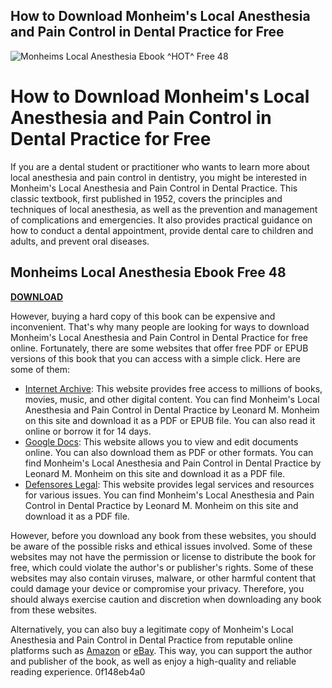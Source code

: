 ## How to Download Monheim's Local Anesthesia and Pain Control in Dental Practice for Free

 
![Monheims Local Anesthesia Ebook ^HOT^ Free 48](https://encrypted-tbn2.gstatic.com/images?q=tbn:ANd9GcRn1azJf83DlCLZqYFM2L51rDfsV0Glgy8pZ-03vEZeJ-Az5fY2noi4YwmE)

 
# How to Download Monheim's Local Anesthesia and Pain Control in Dental Practice for Free
 
If you are a dental student or practitioner who wants to learn more about local anesthesia and pain control in dentistry, you might be interested in Monheim's Local Anesthesia and Pain Control in Dental Practice. This classic textbook, first published in 1952, covers the principles and techniques of local anesthesia, as well as the prevention and management of complications and emergencies. It also provides practical guidance on how to conduct a dental appointment, provide dental care to children and adults, and prevent oral diseases.
 
## Monheims Local Anesthesia Ebook Free 48


[**DOWNLOAD**](https://www.google.com/url?q=https%3A%2F%2Furluss.com%2F2tKnvx&sa=D&sntz=1&usg=AOvVaw1dh9G15CWEqRi7xwfMXIWH)

 
However, buying a hard copy of this book can be expensive and inconvenient. That's why many people are looking for ways to download Monheim's Local Anesthesia and Pain Control in Dental Practice for free online. Fortunately, there are some websites that offer free PDF or EPUB versions of this book that you can access with a simple click. Here are some of them:
 
- [Internet Archive](https://archive.org/details/monheimslocalane00monh): This website provides free access to millions of books, movies, music, and other digital content. You can find Monheim's Local Anesthesia and Pain Control in Dental Practice by Leonard M. Monheim on this site and download it as a PDF or EPUB file. You can also read it online or borrow it for 14 days.
- [Google Docs](https://docs.google.com/viewer?a=v&pid=sites&srcid=ZGVmYXVsdGRvbWFpbnxsaWIyN2IyYjNhfGd4OjIwZTkyZDA4MWY2MTQ4M2Y): This website allows you to view and edit documents online. You can also download them as PDF or other formats. You can find Monheim's Local Anesthesia and Pain Control in Dental Practice by Leonard M. Monheim on this site and download it as a PDF file.
- [Defensores Legal](http://www.defensores.legal/wp-content/uploads/2022/06/Monheims_Local_Anesthesia_Ebook_Free_48.pdf): This website provides legal services and resources for various issues. You can find Monheim's Local Anesthesia and Pain Control in Dental Practice by Leonard M. Monheim on this site and download it as a PDF file.

However, before you download any book from these websites, you should be aware of the possible risks and ethical issues involved. Some of these websites may not have the permission or license to distribute the book for free, which could violate the author's or publisher's rights. Some of these websites may also contain viruses, malware, or other harmful content that could damage your device or compromise your privacy. Therefore, you should always exercise caution and discretion when downloading any book from these websites.
 
Alternatively, you can also buy a legitimate copy of Monheim's Local Anesthesia and Pain Control in Dental Practice from reputable online platforms such as [Amazon](https://www.amazon.com/Monheims-Local-Anesthesia-Control-Practice/dp/0801609990) or [eBay](https://www.ebay.com/p/1036573). This way, you can support the author and publisher of the book, as well as enjoy a high-quality and reliable reading experience.
 0f148eb4a0
